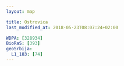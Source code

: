 ```yaml
---
layout: map

title: Ostrovica
last_modified_at: 2018-05-23T08:07:24+02:00

WDPA: [328934]
BioRaS: [393]
geoSrbija:
  L1_183: [74]
---
```

